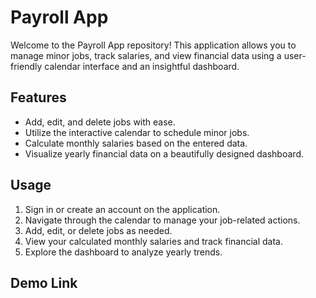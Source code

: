 # Payroll App

Welcome to the Payroll App repository! This application allows you to manage minor jobs, track salaries, and view financial data using a user-friendly calendar interface and an insightful dashboard.

## Features

- Add, edit, and delete jobs with ease.
- Utilize the interactive calendar to schedule minor jobs.
- Calculate monthly salaries based on the entered data.
- Visualize yearly financial data on a beautifully designed dashboard.

## Usage

1. Sign in or create an account on the application.
2. Navigate through the calendar to manage your job-related actions.
3. Add, edit, or delete jobs as needed.
4. View your calculated monthly salaries and track financial data.
5. Explore the dashboard to analyze yearly trends.

## Demo Link
